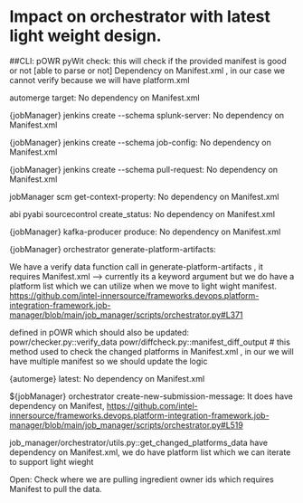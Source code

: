 # Impact on orchestrator with latest light weight design.

##CLI: pOWR pyWit check:
this will check if the provided manifest is good or not [able to parse or not]
Dependency on Manifest.xml , in our case we cannot verify because we will have platform.xml


automerge target:
No dependency on Manifest.xml 


{jobManager} jenkins create --schema splunk-server:
No dependency on Manifest.xml 

{jobManager} jenkins create --schema job-config:
No dependency on Manifest.xml 


{jobManager} jenkins create --schema pull-request:
No dependency on Manifest.xml 

jobManager scm get-context-property:
No dependency on Manifest.xml 

abi pyabi sourcecontrol create_status:
No dependency on Manifest.xml 

{jobManager} kafka-producer produce:
No dependency on Manifest.xml 

{jobManager} orchestrator generate-platform-artifacts:

We have a verify data function call in generate-platform-artifacts , it requires Manifest.xml --> currently its a keyword argument but we do have a platform list which we can utilize when we move to light wight manifest.
https://github.com/intel-innersource/frameworks.devops.platform-integration-framework.job-manager/blob/main/job_manager/scripts/orchestrator.py#L371

defined in pOWR which should also be updated:
powr/checker.py::verify_data
powr/diffcheck.py::manifest_diff_output # this method used to check the changed platforms in Manifest.xml , in our we will have multiple manifest so we should update the logic


{automerge} latest:
No dependency on Manifest.xml 

${jobManager} orchestrator create-new-submission-message:
It does have dependency on Manifest,
https://github.com/intel-innersource/frameworks.devops.platform-integration-framework.job-manager/blob/main/job_manager/scripts/orchestrator.py#L519

job_manager/orchestrator/utils.py::get_changed_platforms_data have dependency on Manifest.xml, we do have platform list which we can iterate to support light wieght


Open:
Check where we are pulling ingredient owner ids which requires Manifest to pull the data.



